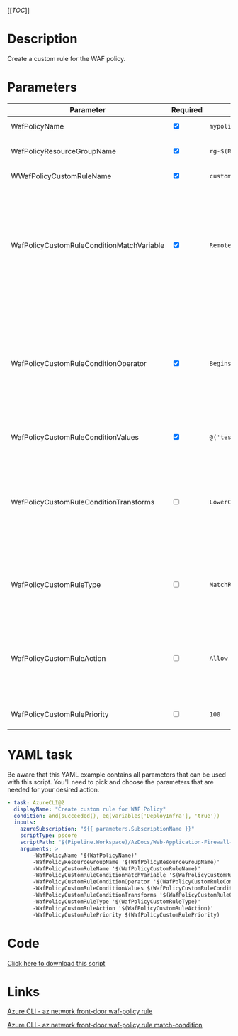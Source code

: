 [[_TOC_]]

# Description

Create a custom rule for the WAF policy.

# Parameters

| Parameter              | Required                        | Example Value                                                                 | Description                                               |
| ---------------------- | ------------------------------- | ----------------------------------------------------------------------------- | --------------------------------------------------------- |
| WafPolicyName          | <input type="checkbox" checked> | `mypolicy`                                                                    | The name of the policy.                                   |
| WafPolicyResourceGroupName | <input type="checkbox" checked> | `rg-$(Release.EnvironmentName)`                                               | The name of the resourcegroup the policy will reside in.  |
| WWafPolicyCustomRuleName | <input type="checkbox" checked> | `custom-rule-name` | The name of the custom rule. | 
| WafPolicyCustomRuleConditionMatchVariable | <input type="checkbox" checked> | `RemoteAddr` | The match type for the custom rule. The following are available: `RemoteAddr`, `RequestMethod`, `QueryString`, `PostArgs`, `RequestUri`, `RequestHeader`, `RequestBody`, `Cookies`, `SocketAddr`. |
| WafPolicyCustomRuleConditionOperator | <input type="checkbox" checked> | `BeginsWith` | The condition operator for the match condition. The following are available: `Any`, `IPMatch`, `GeoMatch`, `Equal`, `Contains`, `LessThan`, `GreaterThan`, `LessThanOrEqual`, `GreaterThanOrEqual`, `BeginsWith`, `EndsWith`, `RegEx`. |
| WafPolicyCustomRuleConditionValues | <input type="checkbox" checked> | `@('test';)` | The values that will be needed for the match operation. | 
| WafPolicyCustomRuleConditionTransforms | <input type="checkbox"> | `LowerCase` | Transformations that can be done on the condition values. The following are available: `LowerCase`, `RemoveNulls`, `Trim`, `UpperCase`, `UrlDecode`, `UrlEncode`. |
| WafPolicyCustomRuleType | <input type="checkbox"> | `MatchRule` | The rule type for the custom rule. The following are available: `MatchRule` and `RateLimitRule`. Defaults to `MatchRule`. | 
| WafPolicyCustomRuleAction | <input type="checkbox"> | `Allow` | The action that happens when the condition has been matched. The following are available: `Allow`, `Block`, `Log`, `Redirect`. Defaults to `Block`. | 
| WafPolicyCustomRulePriority | <input type="checkbox"> |`100` | The priority of the rule. Defaults to `100`.|

# YAML task

Be aware that this YAML example contains all parameters that can be used with this script. You'll need to pick and choose the parameters that are needed for your desired action.

```yaml
- task: AzureCLI@2
  displayName: "Create custom rule for WAF Policy"
  condition: and(succeeded(), eq(variables['DeployInfra'], 'true'))
  inputs:
    azureSubscription: "${{ parameters.SubscriptionName }}"
    scriptType: pscore
    scriptPath: "$(Pipeline.Workspace)/AzDocs/Web-Application-Firewall-Policies/Create-WAF-Policy-Custom-Rule.ps1"
    arguments: >
        -WafPolicyName '$(WafPolicyName)'
        -WafPolicyResourceGroupName '$(WafPolicyResourceGroupName)'
        -WafPolicyCustomRuleName '$(WafPolicyCustomRuleName)'
        -WafPolicyCustomRuleConditionMatchVariable '$(WafPolicyCustomRuleConditionMatchVariable)'
        -WafPolicyCustomRuleConditionOperator '$(WafPolicyCustomRuleConditionOperator)'
        -WafPolicyCustomRuleConditionValues $(WafPolicyCustomRuleConditionValues)
        -WafPolicyCustomRuleConditionTransforms '$(WafPolicyCustomRuleConditionTransforms)'
        -WafPolicyCustomRuleType '$(WafPolicyCustomRuleType)'
        -WafPolicyCustomRuleAction '$(WafPolicyCustomRuleAction)'
        -WafPolicyCustomRulePriority $(WafPolicyCustomRulePriority)
```

# Code

[Click here to download this script](../../../../src/Web-Application-Firewall-Policies/Create-WAF-Policy-Custom-Rule.ps1)

# Links

[Azure CLI - az network front-door waf-policy rule](https://learn.microsoft.com/en-us/cli/azure/network/front-door/waf-policy/rule?view=azure-cli-latest)

[Azure CLI - az network front-door waf-policy rule match-condition](https://learn.microsoft.com/en-us/cli/azure/network/front-door/waf-policy/rule/match-condition?view=azure-cli-latest)